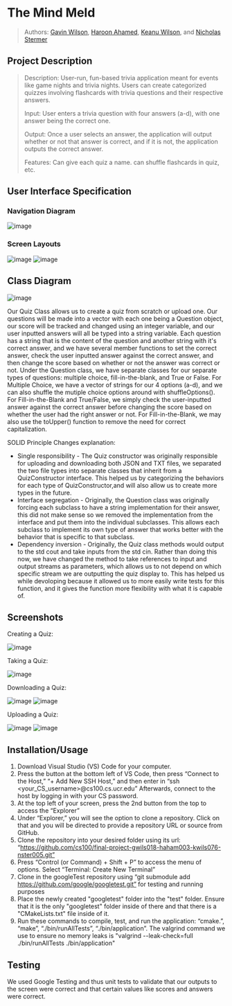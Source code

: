 # The Mind Meld
 > Authors: [Gavin Wilson](https://github.com/EyeAmTheOne), [Haroon Ahamed](https://github.com/Terraria200), [Keanu Wilson](https://github.com/5i1v3rf0x), and [Nicholas Stermer](https://github.com/nicholasstermer)

## Project Description

> Description: User-run, fun-based trivia application meant for events like game nights and trivia nights. Users can create categorized quizzes involving flashcards with trivia questions and their respective answers.
>
> Input: User enters a trivia question with four answers (a-d), with one answer being the correct one.
>
> Output: Once a user selects an answer, the application will output whether or not that answer is correct, and if it is not, the application outputs the correct answer.
>
> Features: Can give each quiz a name. can shuffle flashcards in quiz, etc.

## User Interface Specification

### Navigation Diagram
![image](https://github.com/cs100/final-project-gwils018-haham003-kwils076-nster005/assets/68349014/94fc9238-112a-430f-a41d-d00e63f110c3)

### Screen Layouts
![image](https://github.com/cs100/final-project-gwils018-haham003-kwils076-nster005/assets/68349014/248348db-0cd8-40b2-8975-ae138a8ec9c2)
![image](https://github.com/cs100/final-project-gwils018-haham003-kwils076-nster005/assets/68349014/9dd53fcc-62b4-4b24-a3b4-b8aae0703a25)

## Class Diagram
![image](https://github.com/cs100/final-project-gwils018-haham003-kwils076-nster005/assets/68349014/14cc89b8-b6a3-42ab-ab76-e399514fddab)

Our Quiz Class allows us to create a quiz from scratch or upload one. Our questions will be made into a vector with each one being a Question object, our score will be tracked and changed using an integer variable, and our user inputted answers will all be typed into a string variable. Each question has a string that is the content of the question and another string with it's correct answer, and we have several member functions to set the correct answer, check the user inputted answer against the correct answer, and then change the score based on whether or not the answer was correct or not. Under the Question class, we have separate classes for our separate types of questions: multiple choice, fill-in-the-blank, and True or False. For Multiple Choice, we have a vector of strings for our 4 options (a-d), and we can also shuffle the mutiple choice options around with shuffleOptions(). For Fill-in-the-Blank and True/False, we simply check the user-inputted answer against the correct answer before changing the score based on whether the user had the right answer or not. For Fill-in-the-Blank, we may also use the toUpper() function to remove the need for correct capitalization.
 
SOLID Principle Changes explanation:
* Single responsibility - The Quiz constructor was originally responsible for uploading and downloading both JSON and TXT files, we separated the two file types into separate classes that inherit from a QuizConstructor interface.  This helped us by categorizing the behaviors for each type of QuizConstructor,and will also allow us to create more types in the future.
* Interface segregation - Originally, the Question class was originally forcing each subclass to have a string implementation for their answer, this did not make sense so we removed the implementation from the interface and put them into the individual subclasses.  This allows each subclass to implement its own type of answer that works better with the behavior that is specific to that subclass.
* Dependency inversion - Originally, the Quiz class methods would output to the std cout and take inputs from the std cin.  Rather than doing this now, we have changed the method to take references to input and output streams as parameters, which allows us to not depend on which specific stream we are outputting the quiz display to.  This has helped us while devoloping because it allowed us to more easily write tests for this function, and it gives the function more flexibility with what it is capable of.
 
 ## Screenshots
 Creating a Quiz:
 
 ![image](https://github.com/cs100/final-project-gwils018-haham003-kwils076-nster005/assets/68349014/6bbec974-a0e0-4020-ad69-51c739ce1b50)

 Taking a Quiz:
 
 ![image](https://github.com/cs100/final-project-gwils018-haham003-kwils076-nster005/assets/68349014/9e483e3e-b981-4110-926e-c5f0a0cfc053)

 Downloading a Quiz:
 
 ![image](https://github.com/cs100/final-project-gwils018-haham003-kwils076-nster005/assets/68349014/7f8c2f1b-92ce-45c6-8e8d-1ac802139321)
 ![image](https://github.com/cs100/final-project-gwils018-haham003-kwils076-nster005/assets/68349014/06f1fd24-1f73-49da-bf07-eb9f6e3e127f)

 Uploading a Quiz:
 
 ![image](https://github.com/cs100/final-project-gwils018-haham003-kwils076-nster005/assets/68349014/3056655e-d43a-42d8-af68-928289eae0aa)
 ![image](https://github.com/cs100/final-project-gwils018-haham003-kwils076-nster005/assets/68349014/289a9117-a8db-4ef8-b9e9-bd4fc8e97b5a)

 



 ## Installation/Usage
1. Download Visual Studio (VS) Code for your computer.
2. Press the button at the bottom left of VS Code, then press “Connect to the Host,” “+ Add New SSH Host,” and then enter in “ssh <your_CS_username>@cs100.cs.ucr.edu” Afterwards, connect to the host by logging in with your CS password.
3. At the top left of your screen, press the 2nd button from the top to access the “Explorer”
4. Under “Explorer,” you will see the option to clone a repository. Click on that and you will be directed to provide a repository URL or source from GitHub.
5. Clone the repository into your desired folder using its url: “https://github.com/cs100/final-project-gwils018-haham003-kwils076-nster005.git”
6. Press “Control (or Command) + Shift + P” to access the menu of options. Select “Terminal: Create New Terminal”
7. Clone in the googleTest repository using “git submodule add https://github.com/google/googletest.git” for testing and running purposes
8. Place the newly created "googletest" folder into the "test" folder. Ensure that it is the only "googletest" folder inside of there and that there is a "CMakeLists.txt" file inside of it.
9. Run these commands to compile, test, and run the application: “cmake.”, “make”, “./bin/runAllTests”, “./bin/application”. The valgrind command we use to ensure no memory leaks is "valgrind --leak-check=full ./bin/runAllTests ./bin/application"

 ## Testing
 We used Google Testing and thus unit tests to validate that our outputs to the screen were correct and that certain values like scores and answers were correct.
 
